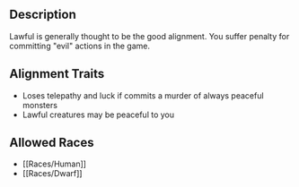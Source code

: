 ## Description

Lawful is generally thought to be the good alignment. You suffer penalty for committing "evil" actions in the game.

## Alignment Traits

- Loses telepathy and luck if commits a murder of always peaceful monsters
- Lawful creatures may be peaceful to you

## Allowed Races

- [[Races/Human]]
- [[Races/Dwarf]]